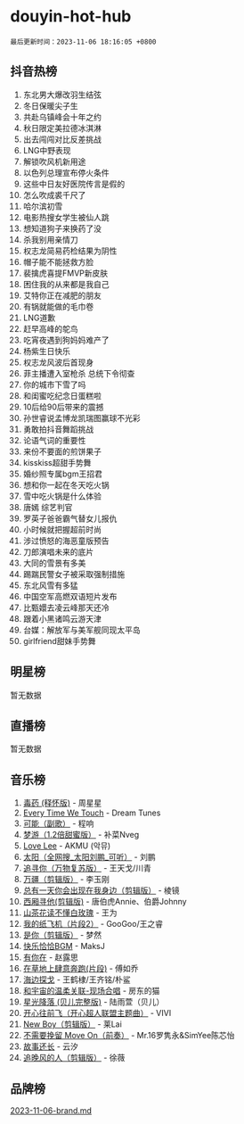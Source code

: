 # douyin-hot-hub

`最后更新时间：2023-11-06 18:16:05 +0800`

## 抖音热榜

1. 东北男大爆改羽生结弦
1. 冬日保暖尖子生
1. 共赴乌镇峰会十年之约
1. 秋日限定美拉德冰淇淋
1. 出去闯闯对比反差挑战
1. LNG中野表现
1. 解锁吹风机新用途
1. 以色列总理宣布停火条件
1. 这些中日友好医院传言是假的
1. 怎么吹成裘千尺了
1. 哈尔滨初雪
1. 电影热搜女学生被仙人跳
1. 想知道狗子来换药了没
1. 杀我别用亲情刀
1. 权志龙简易药检结果为阴性
1. 帽子能不能拯救方脸
1. 裴擒虎喜提FMVP新皮肤
1. 困住我的从来都是我自己
1. 艾特你正在减肥的朋友
1. 有锅就能做的毛巾卷
1. LNG道歉
1. 赶早高峰的鸵鸟
1. 吃宵夜遇到狗妈妈难产了
1. 杨紫生日快乐
1. 权志龙风波后首现身
1. 菲主播遭入室枪杀 总统下令彻查
1. 你的城市下雪了吗
1. 和闺蜜吃纪念日蛋糕啦
1. 10后给90后带来的震撼
1. 孙世睿说孟博龙凯瑞图赢球不光彩
1. 勇敢拍抖音舞蹈挑战
1. 论语气词的重要性
1. 来份不要面的煎饼果子
1. kisskiss超甜手势舞
1. 婚纱照专属bgm王招君
1. 想和你一起在冬天吃火锅
1. 雪中吃火锅是什么体验
1. 唐嫣 综艺判官
1. 罗英子爸爸霸气替女儿报仇
1. 小时候就把握超前时尚
1. 涉过愤怒的海恶童版预告
1. 刀郎演唱未来的底片
1. 大同的雪景有多美
1. 踢踹民警女子被采取强制措施
1. 东北风雪有多猛
1. 中国空军高燃双语短片发布
1. 比甄嬛去凌云峰那天还冷
1. 跟着小黑诸鸣云游天津
1. 台媒：解放军与美军舰同现太平岛
1. girlfriend甜妹手势舞

## 明星榜

暂无数据

## 直播榜

暂无数据

## 音乐榜

1. [毒药 (释怀版)](https://sf3-cdn-tos.douyinstatic.com/obj/tos-cn-ve-2774/oYILMEAzspdZBIzy4frJNB8ZHPHWAhiwowd4Ad) - 周星星
1. [Every Time We Touch](https://sf3-cdn-tos.douyinstatic.com/obj/tos-cn-ve-2774/ogN6lUKQeBBfEVhIOMikG1CcJjugxk1tztZyhP) - Dream Tunes
1. [可能（副歌）](https://sf3-cdn-tos.douyinstatic.com/obj/tos-cn-ve-2774/cde1731888894259b333569393c2fb51) - 程响
1. [梦游（1.2倍甜蜜版）](https://sf6-cdn-tos.douyinstatic.com/obj/tos-cn-ve-2774/o4gyAUm8hwufoEABmwVIiQtHsFuGzAEEWtNMzo) - 补菜Nveg
1. [Love Lee](https://sf3-cdn-tos.douyinstatic.com/obj/tos-cn-ve-2774/o05GbkJGbCBTdDnMtB0fwOYgkeZp23vrWQDQBS) - AKMU (악뮤)
1. [太阳（全网搜_太阳刘鹏_可听）](https://sf3-cdn-tos.douyinstatic.com/obj/tos-cn-ve-2774/ogWbyIQnlBFImVbeDocRdCIYtBHlbJXgfZMvgz) - 刘鹏
1. [追寻你（万物复苏版）](https://sf6-cdn-tos.douyinstatic.com/obj/tos-cn-ve-2774/oYeAZJsbjIDit9APmBg8u6uDUQnHmoCf3gbo74) - 王天戈/川青
1. [万疆（剪辑版）](https://sf3-cdn-tos.douyinstatic.com/obj/tos-cn-ve-2774/ooG7oVgFlDTelKCjCsTTobQvbdtj1BBQXnfZd8) - 李玉刚
1. [总有一天你会出现在我身边（剪辑版）](https://sf6-cdn-tos.douyinstatic.com/obj/tos-cn-ve-2774/oMLsHwhWW7CYoAhoWB9EXUQIzNBsfAJxpAoxCU) - 棱镜
1. [西厢寻他(剪辑版)](https://sf6-cdn-tos.douyinstatic.com/obj/tos-cn-ve-2774/oUsAVfAQKlRNxEv5qxvIB8o5qmIWUcXbzJKJhw) - 唐伯虎Annie、伯爵Johnny
1. [山茶花读不懂白玫瑰](https://sf6-cdn-tos.douyinstatic.com/obj/tos-cn-ve-2774/osfn8B7DktrRHEPJgPCfDbw7QDQEkwC16BxZg9) - 王为
1. [我的纸飞机（片段2）](https://sf3-cdn-tos.douyinstatic.com/obj/tos-cn-ve-2774/oM2ZrKcg2CD5AeRB2gkeXOFB1IxAGJdZPazYHf) - GooGoo/王之睿
1. [是你（剪辑版）](https://sf6-cdn-tos.douyinstatic.com/obj/tos-cn-ve-2774/46019dae783c4c969944217fe1cfafc4) - 梦然
1. [快乐恰恰BGM](https://sf6-cdn-tos.douyinstatic.com/obj/tos-cn-ve-2774/07b173ca7d2f40f3ba0b97ac7fa3a44a) - MaksJ
1. [有你在](https://sf3-cdn-tos.douyinstatic.com/obj/tos-cn-ve-2774/o8zImmNsI8B0yfAW5FKAB1oBhkMAlIrwsZEi1V) - 赵露思
1. [在草地上肆意奔跑(片段)](https://sf6-cdn-tos.douyinstatic.com/obj/tos-cn-ve-2774/8831d494742f45dabdfa8adb8b817259) - 傅如乔
1. [海边探戈](https://sf3-cdn-tos.douyinstatic.com/obj/tos-cn-ve-2774/os9gE0VQCGqt6VQkZDyBBYvfSDY0QFe3vVmubn) - 王鹤棣/王齐铭/朴鲨
1. [和宇宙的温柔关联-现场合唱](https://sf3-cdn-tos.douyinstatic.com/obj/tos-cn-ve-2774/o0hONGDYQBgk0e5bqDeQOonVmncA6tC2nBwZLT) - 房东的猫
1. [星光降落 (贝儿完整版)](https://sf3-cdn-tos.douyinstatic.com/obj/tos-cn-ve-2774/okwB9hAwyAtsFFkFBzAX1hOOfQuIoMNs0W2Mwr) - 陆雨萱（贝儿）
1. [开心往前飞（开心超人联盟主题曲）](https://sf6-cdn-tos.douyinstatic.com/obj/tos-cn-ve-2774/9d8fb7c82cf1421fb93a9fe925275e0a) - VIVI
1. [New Boy（剪辑版）](https://sf3-cdn-tos.douyinstatic.com/obj/tos-cn-ve-2774/oAozkaGFcPxBerw7nBQfYf8z6CgCZAblDka2cl) - 莱Lai
1. [不需要挽留 Move On（前奏）](https://sf6-cdn-tos.douyinstatic.com/obj/tos-cn-ve-2774/ooCBhgCCkF4nExzQL9WZSUbitfA8IsDkgQIYhe) - Mr.16罗隽永&SimYee陈芯怡
1. [故事还长](https://sf3-cdn-tos.douyinstatic.com/obj/tos-cn-ve-2774/30a26758c8594f0ab81ac675c33ee2c5) - 云汐
1. [追晚风的人（剪辑版）](https://sf3-cdn-tos.douyinstatic.com/obj/tos-cn-ve-2774/560835060af84ac29cd5c12e2a98f7eb) - 徐薇

## 品牌榜

[2023-11-06-brand.md](2023-11-06-brand.md)

